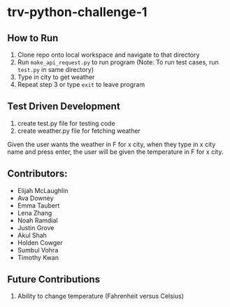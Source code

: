 # trv-python-challenge-1

## How to Run
1. Clone repo onto local workspace and navigate to that directory
1. Run `make_api_request.py` to run program (Note: To run test cases, run `test.py` in same directory)
1. Type in city to get weather
1. Repeat step 3 or type `exit` to leave program
   
## Test Driven Development
1. create test.py file for testing code
1. create weather.py file for fetching weather

Given the user wants the weather in F for x city, when they type in x city name and press enter, the user will be given the temperature in F for x city.

## Contributors:
- Elijah McLaughlin
- Ava Downey
- Emma Taubert
- Lena Zhang
- Noah Ramdial
- Justin Grove
- Akul Shah
- Holden Cowger
- Sumbul Vohra
- Timothy Kwan

## Future Contributions
1. Ability to change temperature (Fahrenheit versus Celsius)
